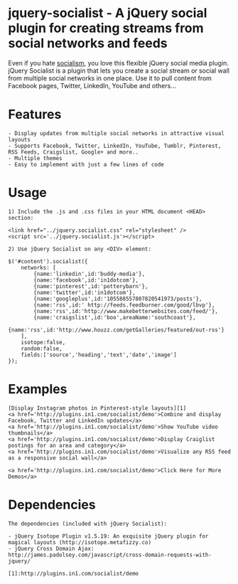 jquery-socialist -  A jQuery social plugin for creating streams from social networks and feeds
================

Even if you hate <a href='http://en.wikipedia.org/wiki/Socialism'>socialism</a>, you love this flexible jQuery social media plugin.
jQuery Socialist is a plugin that lets you create a social stream or social wall from multiple social networks in one place.
Use it to pull content from Facebook pages, Twitter, LinkedIn, YouTube and others...

Features
================
    - Display updates from multiple social networks in attractive visual layouts
    - Supports Facebook, Twitter, LinkedIn, YouTube, Tumblr, Pinterest, RSS Feeds, Craigslist, Google+ and more..
    - Multiple themes
    - Easy to implement with just a few lines of code


Usage
================
    
    1) Include the .js and .css files in your HTML document <HEAD> section:
    
    <link href="../jquery.socialist.css" rel="stylesheet" />
    <script src='../jquery.socialist.js'></script>

    2) Use jQuery Socialist on any <DIV> element:

    $('#content').socialist({
        networks: [
            {name:'linkedin',id:'buddy-media'},
            {name:'facebook',id:'in1dotcom'},
            {name:'pinterest',id:'potterybarn'},
            {name:'twitter',id:'in1dotcom'},
            {name:'googleplus',id:'105588557807820541973/posts'},
            {name:'rss',id:' http://feeds.feedburner.com/good/lbvp'},
            {name:'rss',id:'http://www.makebetterwebsites.com/feed/'},
            {name:'craigslist',id:'boo',areaName:'southcoast'},
            {name:'rss',id:'http://www.houzz.com/getGalleries/featured/out-rss'}
        ],
        isotope:false,
        random:false,
        fields:['source','heading','text','date','image']
    });

Examples
=========

    [Display Instagram photos in Pinterest-style layouts][1]
    <a href='http://plugins.in1.com/socialist/demo'>Combine and display Facebook, Twitter and LinkedIn updates</a>
    <a href='http://plugins.in1.com/socialist/demo'>Show YouTube video thumbnails</a>
    <a href='http://plugins.in1.com/socialist/demo'>Display Craiglist postings for an area and category</a>
    <a href='http://plugins.in1.com/socialist/demo'>Visualize any RSS feed as a responsive social wall</a>
    
    <a href='http://plugins.in1.com/socialist/demo'>Click Here for More Demos</a>

Dependencies
================

    The dependencies (included with jQuery Socialist):

    - jQuery Isotope Plugin v1.5.19: An exquisite jQuery plugin for magical layouts (http://isotope.metafizzy.co)
    - jQuery Cross Domain Ajax: http://james.padolsey.com/javascript/cross-domain-requests-with-jquery/
    
    [1]:http://plugins.in1.com/socialist/demo
    
